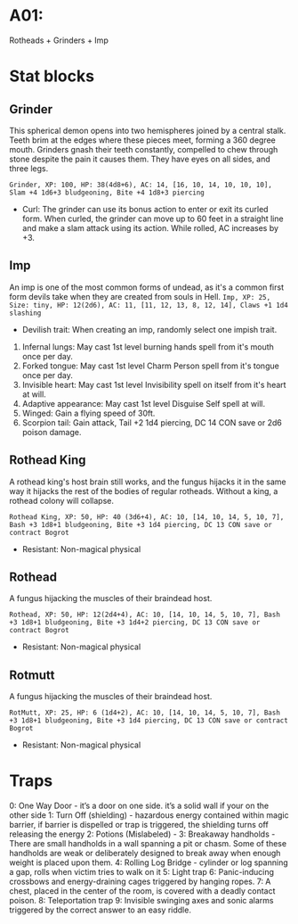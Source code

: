 # A01: 
Rotheads + Grinders + Imp

# Stat blocks

## Grinder
This spherical demon opens into two hemispheres joined by a central stalk. Teeth brim at the edges where these pieces meet, forming a 360 degree mouth. Grinders gnash their teeth constantly, compelled to chew through stone despite the pain it causes them. They have eyes on all sides, and three legs.

`Grinder, XP: 100, HP: 38(4d8+6), AC: 14, [16, 10, 14, 10, 10, 10], Slam +4 1d6+3 bludgeoning, Bite +4 1d8+3 piercing`
- Curl: The grinder can use its bonus action to enter or exit its curled form. When curled, the grinder can move up to 60 feet in a straight line and make a slam attack using its action. While rolled, AC increases by +3.

## Imp
An imp is one of the most common forms of undead, as it's a common first form devils take when they are created from souls in Hell.
`Imp, XP: 25, Size: tiny, HP: 12(2d6), AC: 11, [11, 12, 13, 8, 12, 14], Claws +1 1d4 slashing`
- Devilish trait: When creating an imp, randomly select one impish trait.
1. Infernal lungs: May cast 1st level burning hands spell from it's mouth once per day. 
2. Forked tongue: May cast 1st level Charm Person spell from it's tongue once per day. 
3. Invisible heart: May cast 1st level Invisibility spell on itself from it's heart at will.
4. Adaptive appearance: May cast 1st level Disguise Self spell at will.
5. Winged: Gain a flying speed of 30ft.
6. Scorpion tail: Gain attack, Tail +2 1d4 piercing, DC 14 CON save or 2d6 poison damage.

## Rothead King
A rothead king's host brain still works, and the fungus hijacks it in the same way it hijacks the rest of the bodies of regular rotheads. Without a king, a rothead colony will collapse.

`Rothead King, XP: 50, HP: 40 (3d6+4), AC: 10, [14, 10, 14, 5, 10, 7], Bash +3 1d8+1 bludgeoning, Bite +3 1d4 piercing, DC 13 CON save or contract Bogrot`
- Resistant: Non-magical physical

## Rothead
A fungus hijacking the muscles of their braindead host.

`Rothead, XP: 50, HP: 12(2d4+4), AC: 10, [14, 10, 14, 5, 10, 7], Bash +3 1d8+1 bludgeoning, Bite +3 1d4+2 piercing, DC 13 CON save or contract Bogrot`
- Resistant: Non-magical physical

## Rotmutt
A fungus hijacking the muscles of their braindead host.

`RotMutt, XP: 25, HP: 6 (1d4+2), AC: 10, [14, 10, 14, 5, 10, 7], Bash +3 1d8+1 bludgeoning, Bite +3 1d4 piercing, DC 13 CON save or contract Bogrot`
- Resistant: Non-magical physical

# Traps
0: One Way Door - it’s a door on one side. it’s a solid wall if your on the other side
1: Turn Off (shielding) - hazardous energy contained within magic barrier, if barrier is dispelled or trap is triggered, the shielding turns off releasing the energy
2: Potions (Mislabeled) -
3:  Breakaway handholds - There are small handholds in a wall spanning a pit or chasm. Some of these handholds are weak or deliberately designed to break away when enough weight is placed upon them.
4: Rolling Log Bridge - cylinder or log spanning a gap, rolls when victim tries to walk on it
5: Light trap
6: Panic-inducing crossbows and energy-draining cages triggered by hanging ropes.
7:  A chest, placed in the center of the room, is covered with a deadly contact poison.
8: Teleportation trap
9: Invisible swinging axes and sonic alarms triggered by the correct answer to an easy riddle.
